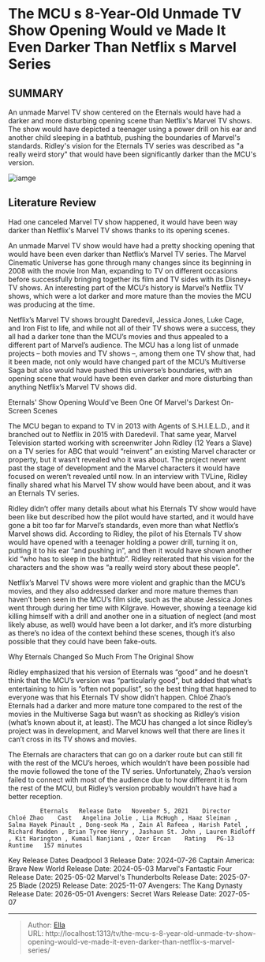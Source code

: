 # The MCU s 8-Year-Old Unmade TV Show Opening Would ve Made It Even Darker Than Netflix s Marvel Series


## SUMMARY 



  An unmade Marvel TV show centered on the Eternals would have had a darker and more disturbing opening scene than Netflix&#39;s Marvel TV shows.   The show would have depicted a teenager using a power drill on his ear and another child sleeping in a bathtub, pushing the boundaries of Marvel&#39;s standards.   Ridley&#39;s vision for the Eternals TV series was described as &#34;a really weird story&#34; that would have been significantly darker than the MCU&#39;s version.  

![iamge](https://static1.srcdn.com/wordpress/wp-content/uploads/2024/01/jessica-jones-daredevil-and-eternals-druig.jpeg)

## Literature Review
Had one canceled Marvel TV show happened, it would have been way darker than Netflix&#39;s Marvel TV shows thanks to its opening scenes.




An unmade Marvel TV show would have had a pretty shocking opening that would have been even darker than Netflix’s Marvel TV series. The Marvel Cinematic Universe has gone through many changes since its beginning in 2008 with the movie Iron Man, expanding to TV on different occasions before successfully bringing together its film and TV sides with its Disney&#43; TV shows. An interesting part of the MCU’s history is Marvel’s Netflix TV shows, which were a lot darker and more mature than the movies the MCU was producing at the time.




Netflix’s Marvel TV shows brought Daredevil, Jessica Jones, Luke Cage, and Iron Fist to life, and while not all of their TV shows were a success, they all had a darker tone than the MCU’s movies and thus appealed to a different part of Marvel’s audience. The MCU has a long list of unmade projects – both movies and TV shows –, among them one TV show that, had it been made, not only would have changed part of the MCU’s Multiverse Saga but also would have pushed this universe’s boundaries, with an opening scene that would have been even darker and more disturbing than anything Netflix’s Marvel TV shows did.


 Eternals&#39; Show Opening Would&#39;ve Been One Of Marvel&#39;s Darkest On-Screen Scenes 
          

The MCU began to expand to TV in 2013 with Agents of S.H.I.E.L.D., and it branched out to Netflix in 2015 with Daredevil. That same year, Marvel Television started working with screenwriter John Ridley (12 Years a Slave) on a TV series for ABC that would “reinvent” an existing Marvel character or property, but it wasn’t revealed who it was about. The project never went past the stage of development and the Marvel characters it would have focused on weren’t revealed until now. In an interview with TVLine, Ridley finally shared what his Marvel TV show would have been about, and it was an Eternals TV series.




Ridley didn’t offer many details about what his Eternals TV show would have been like but described how the pilot would have started, and it would have gone a bit too far for Marvel’s standards, even more than what Netflix’s Marvel shows did. According to Ridley, the pilot of his Eternals TV show would have opened with a teenager holding a power drill, turning it on, putting it to his ear “and pushing in”, and then it would have shown another kid “who has to sleep in the bathtub”. Ridley reiterated that his vision for the characters and the show was “a really weird story about these people”.

Netflix’s Marvel TV shows were more violent and graphic than the MCU’s movies, and they also addressed darker and more mature themes than haven’t been seen in the MCU’s film side, such as the abuse Jessica Jones went through during her time with Kilgrave. However, showing a teenage kid killing himself with a drill and another one in a situation of neglect (and most likely abuse, as well) would have been a lot darker, and it’s more disturbing as there’s no idea of the context behind these scenes, though it’s also possible that they could have been fake-outs.






 Why Eternals Changed So Much From The Original Show 
          

Ridley emphasized that his version of Eternals was “good” and he doesn’t think that the MCU’s version was “particularly good”, but added that what’s entertaining to him is “often not populist”, so the best thing that happened to everyone was that his Eternals TV show didn’t happen. Chloé Zhao’s Eternals had a darker and more mature tone compared to the rest of the movies in the Multiverse Saga but wasn’t as shocking as Ridley’s vision (what’s known about it, at least). The MCU has changed a lot since Ridley’s project was in development, and Marvel knows well that there are lines it can’t cross in its TV shows and movies.

The Eternals are characters that can go on a darker route but can still fit with the rest of the MCU’s heroes, which wouldn’t have been possible had the movie followed the tone of the TV series. Unfortunately, Zhao’s version failed to connect with most of the audience due to how different it is from the rest of the MCU, but Ridley’s version probably wouldn’t have had a better reception.




             Eternals   Release Date   November 5, 2021    Director   Chloé Zhao    Cast   Angelina Jolie , Lia McHugh , Haaz Sleiman , Salma Hayek Pinault , Dong-seok Ma , Zain Al Rafeea , Harish Patel , Richard Madden , Brian Tyree Henry , Jashaun St. John , Lauren Ridloff , Kit Harington , Kumail Nanjiani , Ozer Ercan    Rating   PG-13    Runtime   157 minutes       

  Key Release Dates              Deadpool 3 Release Date: 2024-07-26                  Captain America: Brave New World Release Date: 2024-05-03                  Marvel&#39;s Fantastic Four Release Date: 2025-05-02                   Marvel&#39;s Thunderbolts Release Date: 2025-07-25                   Blade (2025) Release Date: 2025-11-07                   Avengers: The Kang Dynasty  Release Date: 2026-05-01                    Avengers: Secret Wars Release Date: 2027-05-07      

---

> Author: [Ella](https://instagram.hk.cn/)  
> URL: http://localhost:1313/tv/the-mcu-s-8-year-old-unmade-tv-show-opening-would-ve-made-it-even-darker-than-netflix-s-marvel-series/  

